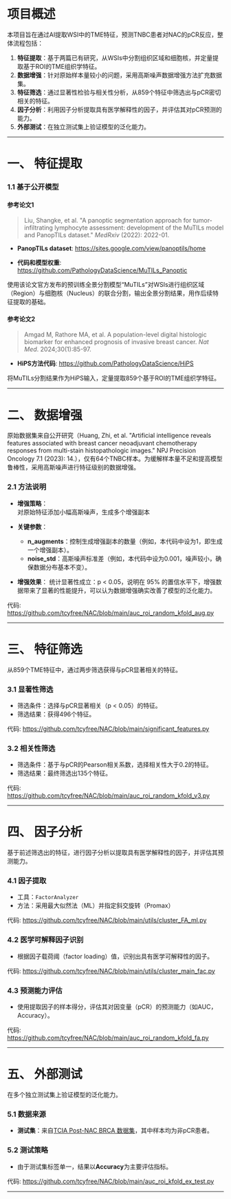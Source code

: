 # 项目概述

本项目旨在通过AI提取WSI中的TME特征，预测TNBC患者对NAC的pCR反应，整体流程包括：

1. **特征提取**：基于两篇已有研究，从WSIs中分割组织区域和细胞核，并定量提取基于ROI的TME组织学特征。
2. **数据增强**：针对原始样本量较小的问题，采用高斯噪声数据增强方法扩充数据集。
3. **特征筛选**：通过显著性检验与相关性分析，从859个特征中筛选出与pCR密切相关的特征。
4. **因子分析**：利用因子分析提取具有医学解释性的因子，并评估其对pCR预测的能力。
5. **外部测试**：在独立测试集上验证模型的泛化能力。

---

# 一、 特征提取

### 1.1 基于公开模型

#### 参考论文1  
> Liu, Shangke, et al. "A panoptic segmentation approach for tumor-infiltrating lymphocyte assessment: development of the MuTILs model and PanopTILs dataset." *MedRxiv* (2022): 2022-01.

- **PanopTILs dataset**: https://sites.google.com/view/panoptils/home

- **代码和模型权重**: https://github.com/PathologyDataScience/MuTILs_Panoptic

使用该论文官方发布的预训练全景分割模型“MuTILs”对WSIs进行组织区域（Region）与细胞核（Nucleus）的联合分割，输出全景分割结果，用作后续特征提取的基础。

#### 参考论文2  
> Amgad M, Rathore MA, et al. A population-level digital histologic biomarker for enhanced prognosis of invasive breast cancer. *Nat Med*. 2024;30(1):85-97.

- **HiPS方法代码**: https://github.com/PathologyDataScience/HiPS

将MuTILs分割结果作为HiPS输入，定量提取859个基于ROI的TME组织学特征。

---

# 二、 数据增强

原始数据集来自公开研究（Huang, Zhi, et al. "Artificial intelligence reveals features associated with breast cancer neoadjuvant chemotherapy responses from multi-stain histopathologic images." NPJ Precision Oncology 7.1 (2023): 14.），仅有64个TNBC样本。为缓解样本量不足和提高模型鲁棒性，采用高斯噪声进行特征级别的数据增强。

### 2.1 方法说明

- **增强策略**：  
  对原始特征添加小幅高斯噪声，生成多个增强副本
  
- **关键参数**：
  - **n_augments**：控制生成增强副本的数量（例如，本代码中设为1，即生成一个增强副本）。
  - **noise_std**：高斯噪声标准差（例如，本代码中设为0.001，噪声较小，确保数据分布基本不变）。

- **增强效果**：
  统计显著性成立：p < 0.05，说明在 95% 的置信水平下，增强数据带来了显著的性能提升，可以认为数据增强确实改善了模型的泛化能力。

代码: https://github.com/tcyfree/NAC/blob/main/auc_roi_random_kfold_aug.py

---

# 三、 特征筛选

从859个TME特征中，通过两步筛选获得与pCR显著相关的特征。

### 3.1 显著性筛选

- 筛选条件：选择与pCR显著相关（p < 0.05）的特征。
- 筛选结果：获得496个特征。

代码: https://github.com/tcyfree/NAC/blob/main/significant_features.py

### 3.2 相关性筛选

- 筛选条件：基于与pCR的Pearson相关系数，选择相关性大于0.2的特征。
- 筛选结果：最终筛选出135个特征。

代码: https://github.com/tcyfree/NAC/blob/main/auc_roi_random_kfold_v3.py

---

# 四、 因子分析

基于前述筛选出的特征，进行因子分析以提取具有医学解释性的因子，并评估其预测能力。

### 4.1 因子提取

- 工具：`FactorAnalyzer`
- 方法：采用最大似然法（ML）并指定斜交旋转（Promax）

代码: https://github.com/tcyfree/NAC/blob/main/utils/cluster_FA_ml.py

### 4.2 医学可解释因子识别

- 根据因子载荷阈（factor loading）值，识别出具有医学可解释性的因子。

代码: https://github.com/tcyfree/NAC/blob/main/utils/cluster_main_fac.py

### 4.3 预测能力评估

- 使用提取因子的样本得分，评估其对因变量（pCR）的预测能力（如AUC，Accuracy）。

代码: https://github.com/tcyfree/NAC/blob/main/auc_roi_random_kfold_fa.py

---

# 五、 外部测试

在多个独立测试集上验证模型的泛化能力。

### 5.1 数据来源

- **测试集**：来自[TCIA Post-NAC BRCA 数据集](https://www.cancerimagingarchive.net/collection/post-nat-brca)，其中样本均为非pCR患者。

### 5.2 测试策略

- 由于测试集标签单一，结果以**Accuracy**为主要评估指标。

代码: https://github.com/tcyfree/NAC/blob/main/auc_roi_kfold_ex_test.py

---
